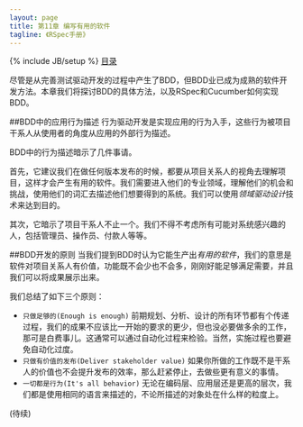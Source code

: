 ```yaml
---
layout: page
title: 第11章 编写有用的软件
tagline: 《RSpec手册》
---
```

{% include JB/setup %}
[目录](/the-rspec-book)

尽管是从完善测试驱动开发的过程中产生了BDD，但BDD业已成为成熟的软件开发方法。本章我们将探讨BDD的具体方法，以及RSpec和Cucumber如何实现BDD。

##BDD中的应用行为描述
行为驱动开发是实现应用的行为入手，这些行为被项目干系人从使用者的角度从应用的外部行为描述。

BDD中的行为描述暗示了几件事请。

首先，它建议我们在做任何版本发布的时候，都要从项目关系人的视角去理解项目，这样才会产生有用的软件。我们需要进入他们的专业领域，理解他们的机会和挑战，使用他们的词汇去描述他们想要得到的系统。我们可以使用*领域驱动设计*技术来达到目的。

其次，它暗示了项目干系人不止一个。我们不得不考虑所有可能对系统感兴趣的人，包括管理员、操作员、付款人等等。

##BDD开发的原则
当我们提到BDD时认为它能生产出*有用的软件*，我们的意思是软件对项目关系人有价值，功能既不会少也不会多，刚刚好能足够满足需要，并且我们可以将成果展示出来。

我们总结了如下三个原则：

* `只做足够的(Enough is enough)` 前期规划、分析、设计的所有环节都有个传递过程，我们的成果不应该比一开始的要求的更少，但也没必要做多余的工作，那可是白费事儿。这通常可以通过自动化过程来检验。当然，实施过程也要避免自动化过度。
* `只做有价值的发布(Deliver stakeholder value)` 如果你所做的工作既不是干系人的价值也不会提升发布的效率，那么赶紧停止，去做些更有意义的事情。
* `一切都是行为(It's all behavior)` 无论在编码层、应用层还是更高的层次，我们都是使用相同的语言来描述的，不论所描述的对象处在什么样的粒度上。

(待续)


